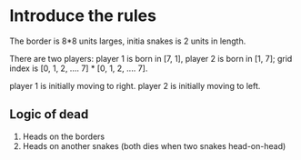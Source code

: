 # Introduce the rules
The border is 8*8 units larges, initia snakes is 2 units in length.

There are two players: player 1 is born in [7, 1], player 2 is born in [1, 7]; grid index is [0, 1, 2, .... 7] * [0, 1, 2, .... 7].

player 1 is initially moving to right.
player 2 is initially moving to left.
## Logic of dead
1. Heads on the borders
2. Heads on another snakes (both dies when two snakes head-on-head)
